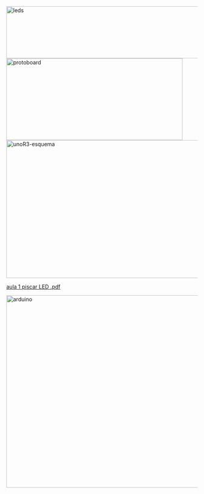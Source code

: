 <img width="543" height="137" alt="leds" src="https://github.com/user-attachments/assets/1a5c4da7-cd00-42e2-a239-dbcbdfe178db" />

<img width="464" height="215" alt="protoboard" src="https://github.com/user-attachments/assets/533f4452-17c6-4bd5-80eb-9b5b626298da" />

<img width="512" height="363" alt="unoR3-esquema" src="https://github.com/user-attachments/assets/e717c222-665c-40bd-956a-7905dbd920d3" />

[aula 1 piscar LED .pdf](https://github.com/user-attachments/files/22216669/aula.1.piscar.LED.pdf)


<img width="671" height="506" alt="arduino" src="https://github.com/user-attachments/assets/d904c6ad-c5ff-45d5-9576-4ac05378baea" />
